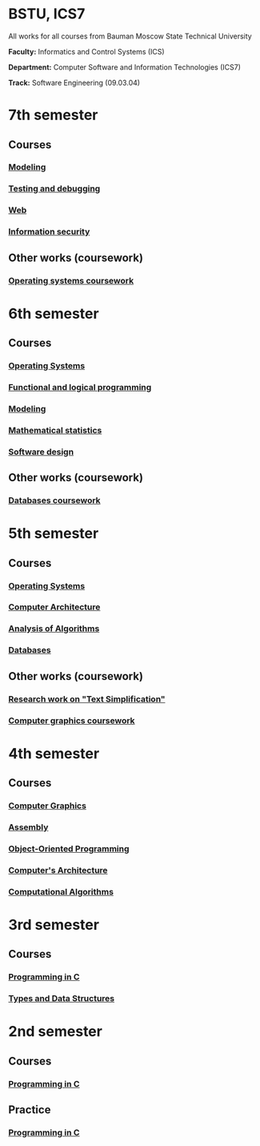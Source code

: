 # BSTU, ICS7

All works for all courses from Bauman Moscow State Technical University

**Faculty:** Informatics and Control Systems (ICS)

**Department:** Computer Software and Information Technologies (ICS7)

**Track:** Software Engineering (09.03.04)


# 7th semester

## Courses

### [Modeling](https://github.com/alena-zayts/BMSTU_7sem_modelings)

### [Testing and debugging](https://github.com/alena-zayts/BMSTU_7sem_testing_and_debugging)

### [Web](https://github.com/alena-zayts/BMSTU_7sem_web)

### [Information security](https://github.com/alena-zayts/BMSTU_7sem_information_security)


## Other works (coursework)

### [Operating systems coursework](https://github.com/alena-zayts/BMSTU_7sem_os_coursework)







# 6th semester

## Courses

### [Operating Systems](https://github.com/alena-zayts/BMSTU_6sem_operating_systems)

### [Functional and logical programming](https://github.com/alena-zayts/BMSTU_6sem_FaLP)

### [Modeling](https://github.com/alena-zayts/BMSTU_6sem_modeling)

### [Mathematical statistics](https://github.com/alena-zayts/BMSTU_6sem_mathematical_statistics)

### [Software design](https://github.com/alena-zayts/BMSTU_6sem_software_design)

## Other works (coursework)

### [Databases coursework](https://github.com/alena-zayts/BMSTU_6sem_software_design)


# 5th semester

## Courses

### [Operating Systems](https://github.com/alena-zayts/BMSTU_5sem_operating_systems)

### [Computer Architecture](https://github.com/alena-zayts/BMSTU_5sem_computer_architecture)

### [Analysis of Algorithms](https://github.com/alena-zayts/BMSTU_5sem_analysis_of_algorithms)

### [Databases](https://github.com/alena-zayts/BMSTU_5sem_databases)

## Other works (coursework)

### [Research work on "Text Simplification"](https://github.com/alena-zayts/BMSTU_5sem_research_work)

### [Computer graphics coursework](https://github.com/alena-zayts/BMSTU_5sem_computer_graphics_course_project)






# 4th semester

## Courses

### [Computer Graphics](https://github.com/alena-zayts/BMSTU_4sem_computer_graphics)

### [Assembly](https://github.com/alena-zayts/BMSTU_4sem_assembly)

### [Object-Oriented Programming](https://github.com/alena-zayts/BMSTU_4sem_object_oriented_programming)

### [Computer's Architecture](https://github.com/alena-zayts/BMSTU_4sem_computers_architecture)

### [Computational Algorithms](https://github.com/alena-zayts/BMSTU_4sem_computational_alogorithms)



# 3rd semester

## Courses

### [Programming in C](https://github.com/alena-zayts/BMSTU_3sem_programming_in_C)

### [Types and Data Structures](https://github.com/alena-zayts/BMSTU_3sem_types_and_data_structures)


# 2nd semester

## Courses

### [Programming in C](https://github.com/alena-zayts/BMSTU_2sem_programming_in_C)

## Practice

### [Programming in C](https://github.com/alena-zayts/BMSTU_2sem_practice_in_C)


